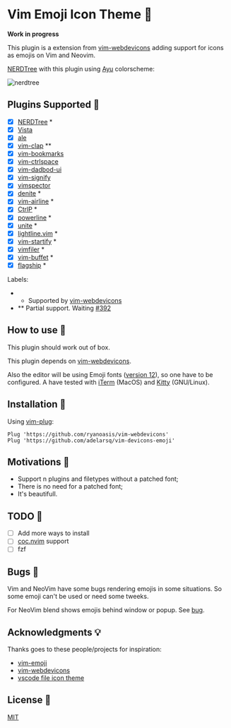 # Vim Emoji Icon Theme 🎨

**Work in progress**

This plugin is a extension from [vim-webdevicons](https://github.com/ryanoasis/vim-devicons) adding support for icons as emojis on Vim and Neovim.

[NERDTree](https://github.com/preservim/nerdtree) with this plugin using [Ayu](https://github.com/ayu-theme/ayu-vim) colorscheme:

![nerdtree](https://user-images.githubusercontent.com/430272/79052360-5e31df80-7c0c-11ea-830e-84f516b0b3ec.png)

## Plugins Supported 🤗

- [x] [NERDTree](https://github.com/preservim/nerdtree) *
- [x] [Vista](https://github.com/liuchengxu/vista.vim)
- [x] [ale](https://github.com/dense-analysis/ale)
- [x] [vim-clap](https://github.com/liuchengxu/vim-clap) **
- [x] [vim-bookmarks](https://github.com/MattesGroeger/vim-bookmarks)
- [x] [vim-ctrlspace](https://github.com/vim-ctrlspace)
- [x] [vim-dadbod-ui](https://github.com/kristijanhusak/vim-dadbod-ui)
- [x] [vim-signify](https://github.com/mhinz/vim-signify)
- [x] [vimspector](https://github.com/puremourning/vimspector)
- [x] [denite](https://github.com/Shougo/denite.nvim) *
- [x] [vim-airline](https://github.com/vim-airline/vim-airline) *
- [x] [CtrlP](https://github.com/ctrlpvim/ctrlp.vim) *
- [x] [powerline](https://github.com/powerline/powerline) *
- [x] [unite](https://github.com/Shougo/unite.vim) *
- [x] [lightline.vim](https://github.com/itchyny/lightline.vim) *
- [x] [vim-startify](https://github.com/mhinz/vim-startify) *
- [x] [vimfiler](https://github.com/Shougo/vimfiler.vim) *
- [x] [vim-buffet](https://github.com/bagrat/vim-buffet) *
- [x] [flagship](https://github.com/tpope/vim-flagship) *

Labels:
 - * Supported by [vim-webdevicons](https://github.com/ryanoasis/vim-devicons)
 - ** Partial support. Waiting [#392](https://github.com/liuchengxu/vim-clap/issues/392)

## How to use 🤔

This plugin should work out of box.

This plugin depends on [vim-webdevicons](https://github.com/junegunn/vim-plug).

Also the editor will be using Emoji fonts ([version 12](https://emojipedia.org/emoji-12.0)), so one have to be configured. A have tested with [iTerm](https://www.iterm2.com) (MacOS) and [Kitty](https://sw.kovidgoyal.net/kitty) (GNU/Linux).

## Installation 🧙

Using [vim-plug](https://github.com/junegunn/vim-plug):

```vim
Plug 'https://github.com/ryanoasis/vim-webdevicons'
Plug 'https://github.com/adelarsq/vim-devicons-emoji'
```
## Motivations 💓

- Support n plugins and filetypes without a patched font;
- There is no need for a patched font;
- It's beautifull.

## TODO 🔨

- [ ] Add more ways to install
- [ ] [coc.nvim](https://github.com/neoclide/coc.nvim) support
- [ ] fzf

## Bugs 🐛

Vim and NeoVim have some bugs rendering emojis in some situations. So some
emoji can't be used or need some tweeks.

For NeoVim blend shows emojis behind window or popup. See [bug](https://github.com/neovim/neovim/issues/12012).

## Acknowledgments 💡

Thanks goes to these people/projects for inspiration:

- [vim-emoji](https://github.com/junegunn/vim-emoji)
- [vim-webdevicons](https://github.com/junegunn/vim-plug)
- [vscode file icon theme](https://code.visualstudio.com/api/extension-guides/file-icon-theme)

## License 📜

[MIT](License)

